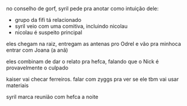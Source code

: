 no conselho de gorf, syril pede pra anotar como intuição dele:
- grupo da fifi tá relacionado
- syril veio com uma comitiva, incluindo nicolau
- nicolau é suspeito principal

eles chegam na raiz, entregam as antenas pro Odrel e vão pra minhoca entrar com Joana (a anã)

eles combinam de dar o relato pra hefca, falando que o Nick é provavelmente o culpado

kaiser vai checar ferreiros. falar com zyggs pra ver se ele tbm vai usar materiais

syril marca reunião com hefca a noite

